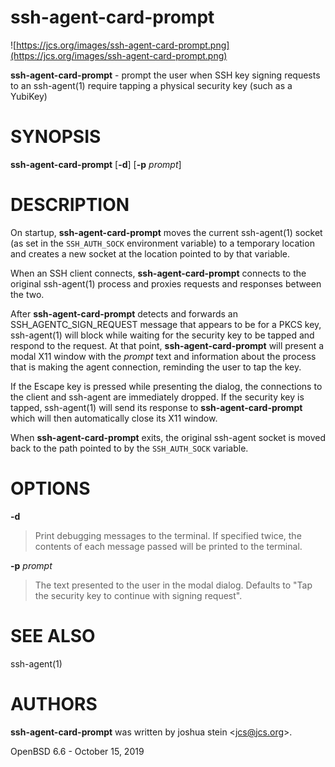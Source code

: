 # ssh-agent-card-prompt

![https://jcs.org/images/ssh-agent-card-prompt.png](https://jcs.org/images/ssh-agent-card-prompt.png)

**ssh-agent-card-prompt** -
prompt the user when SSH key signing requests to an
ssh-agent(1)
require tapping a physical security key (such as a YubiKey)

# SYNOPSIS

**ssh-agent-card-prompt**
\[**-d**]
\[**-p**&nbsp;*prompt*]

# DESCRIPTION

On startup,
**ssh-agent-card-prompt**
moves the current
ssh-agent(1)
socket (as set in the
`SSH_AUTH_SOCK`
environment variable) to a temporary location and creates a new socket at the
location pointed to by that variable.

When an SSH client connects,
**ssh-agent-card-prompt**
connects to the original
ssh-agent(1)
process and proxies requests and responses between the two.

After
**ssh-agent-card-prompt**
detects and forwards an SSH\_AGENTC\_SIGN\_REQUEST message that appears to be for
a PKCS key,
ssh-agent(1)
will block while waiting for the security key to be tapped and respond to the
request.
At that point,
**ssh-agent-card-prompt**
will present a modal X11 window with the
*prompt*
text and information about the process that is making the agent connection,
reminding the user to tap the key.

If the Escape key is pressed while presenting the dialog, the connections to
the client and ssh-agent are immediately dropped.
If the security key is tapped,
ssh-agent(1)
will send its response to
**ssh-agent-card-prompt**
which will then automatically close its X11 window.

When
**ssh-agent-card-prompt**
exits, the original ssh-agent socket is moved back to the path pointed to by
the
`SSH_AUTH_SOCK`
variable.

# OPTIONS

**-d**

> Print debugging messages to the terminal.
> If specified twice, the contents of each message passed will be printed to the
> terminal.

**-p** *prompt*

> The text presented to the user in the modal dialog.
> Defaults to "Tap the security key to continue with signing request".

# SEE ALSO

ssh-agent(1)

# AUTHORS

**ssh-agent-card-prompt**
was written by
joshua stein &lt;[jcs@jcs.org](mailto:jcs@jcs.org)&gt;.

OpenBSD 6.6 - October 15, 2019
